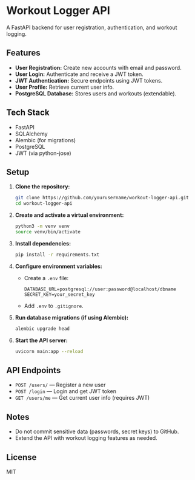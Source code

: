# Workout Logger API

A FastAPI backend for user registration, authentication, and workout logging.

## Features

- **User Registration:** Create new accounts with email and password.
- **User Login:** Authenticate and receive a JWT token.
- **JWT Authentication:** Secure endpoints using JWT tokens.
- **User Profile:** Retrieve current user info.
- **PostgreSQL Database:** Stores users and workouts (extendable).

## Tech Stack

- FastAPI
- SQLAlchemy
- Alembic (for migrations)
- PostgreSQL
- JWT (via python-jose)

## Setup

1. **Clone the repository:**
   ```sh
   git clone https://github.com/yourusername/workout-logger-api.git
   cd workout-logger-api
   ```

2. **Create and activate a virtual environment:**
   ```sh
   python3 -m venv venv
   source venv/bin/activate
   ```

3. **Install dependencies:**
   ```sh
   pip install -r requirements.txt
   ```

4. **Configure environment variables:**
   - Create a `.env` file:
     ```
     DATABASE_URL=postgresql://user:password@localhost/dbname
     SECRET_KEY=your_secret_key
     ```
   - Add `.env` to `.gitignore`.

5. **Run database migrations (if using Alembic):**
   ```sh
   alembic upgrade head
   ```

6. **Start the API server:**
   ```sh
   uvicorn main:app --reload
   ```

## API Endpoints

- `POST /users/` — Register a new user
- `POST /login` — Login and get JWT token
- `GET /users/me` — Get current user info (requires JWT)

## Notes

- Do not commit sensitive data (passwords, secret keys) to GitHub.
- Extend the API with workout logging features as needed.

## License

MIT